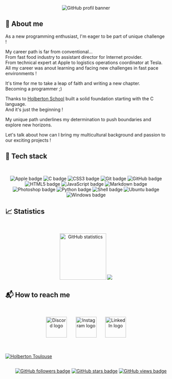 <p align="center">
    <picture>
        <source media="(prefers-color-scheme: dark)" srcset="https://raw.githubusercontent.com/fchavonet/fchavonet/main/assets/banner-darkmode.png">
        <source media="(prefers-color-scheme: light)" srcset="https://raw.githubusercontent.com/fchavonet/fchavonet/main/assets/banner-lightmode.png">
        <img src="https://raw.githubusercontent.com/fchavonet/fchavonet/main/assets/banner.png" alt="GitHub profil banner">
    </picture>
</p>

## 📝 About me

<p>
    As a new programming enthusiast, I'm eager to be part of unique challenge !
</p>
<p>
    My career path is far from conventional...
    <br>
    From fast food industry to assistant director for Internet provider.
    <br>
    From technical expert at Apple to logistics operations coordinator at Tesla.
    <br>
    All my career was anout learning and facing new challenges in fast pace environments !
</p>
<p>
    It's time for me to take a leap of faith and writing a new chapter.
    <br>
    Becoming a programmer ;)
</p>
<p>
    Thanks to <a href="https://www.holbertonschool.com/" target="_blank">Holberton School</a> built a solid foundation starting with the C language.
    <br>
    And it's just the beginning !
</p>
<p>
    My unique path underlines my determination to push boundaries and explore new horizons.
</p>
<p>
    Let's talk about how can I bring my multicultural background and passion to our exciting projects !
</p>

## 💾 Tech stack

<br>
<p align="center">
    <img src="https://img.shields.io/badge/APPLE-000000?logo=apple&logoColor=white&style=for-the-badge" alt="Apple badge">
    <img src="https://img.shields.io/badge/c-a8b9cc?logo=c&logoColor=black&style=for-the-badge" alt="C badge">
    <img src="https://img.shields.io/badge/CSS3-1572b6?logo=css3&logoColor=white&style=for-the-badge" alt="CSS3 badge">
    <img src="https://img.shields.io/badge/Git-f05032?logo=git&logoColor=white&style=for-the-badge" alt="Git badge">
    <img src="https://img.shields.io/badge/GitHub-181717?logo=github&logoColor=white&style=for-the-badge" alt="GitHub badge">
    <img src="https://img.shields.io/badge/HTML5-e34f26?logo=html5&logoColor=white&style=for-the-badge" alt="HTML5 badge">
    <img src="https://img.shields.io/badge/JAVASCRIPT-f7df1e?logo=javascript&logoColor=black&style=for-the-badge" alt="JavaScript badge">
    <img src="https://img.shields.io/badge/Markdown-000000?logo=markdown&logoColor=white&style=for-the-badge" alt="Markdown badge">
    <img src="https://img.shields.io/badge/PHOTOSHOP-31a8ff?logo=adobephotoshop&logoColor=white&style=for-the-badge" alt="Photoshop badge">
    <img src="https://img.shields.io/badge/PYTHON-3776ab?logo=python&logoColor=white&style=for-the-badge" alt="Python badge">
    <img src="https://img.shields.io/badge/SHELL-000000?logo=powershell&logoColor=white&style=for-the-badge" alt="Shell badge">
    <img src="https://img.shields.io/badge/UBUNTU-e95420?logo=ubuntu&logoColor=white&style=for-the-badge" alt="Ubuntu badge">
    <img src="https://img.shields.io/badge/WINDOWS-0078d4?logo=windows&logoColor=white&style=for-the-badge" alt="Windows badge">    
</p>

## 📈 Statistics

<br>
<p align="center">
    <a href="https://github.com/anuraghazra/github-readme-stats" target="_blank"><img height="145em" src="https://github-readme-stats.vercel.app/api?username=fchavonet&bg_color=00000000&hide_border=true&hide_title=true&hide=contribs" alt="GitHub statistics"></a>
    <a href="https://streak-stats.demolab.com/demo/" target="_blank"><img src="https://github-readme-stats.vercel.app/api/top-langs/?username=fchavonet&layout=compact&bg_color=00000000&hide_border=true&hide_title=true"></a>
</p>

## 📬 How to reach me

<br>
<p align="center">
    <a href="https://discord.gg/swu4BfB9" target="_blank"><img height="65em" src="https://www.svgrepo.com/show/331368/discord-v2.svg" alt="Discord logo"></a>
    &nbsp;&nbsp;&nbsp;&nbsp;&nbsp;
    <a href="https://www.instagram.com/pandolowitz/" target="_blank"><img height="65em" src="https://www.svgrepo.com/show/331440/instagram.svg" alt="Instagram logo"></a>
    &nbsp;&nbsp;&nbsp;&nbsp;&nbsp;
    <a href="https://www.linkedin.com/" target="_blank"><img height="65em" src="https://www.svgrepo.com/show/331463/linkedin.svg" alt="LinkedIn logo"></a>
</p>

##

<br>
<a href="https://www.holbertonschool.fr/campus/toulouse/" target="_blank" ><img src="https://blog.holbertonschool.com/wp-content/uploads/2022/01/Capture-decran-2022-01-11-172847.png" alt="Holberton Toulouse"></a>

##

<p align="right">
    <a href="https://shields.io/" target="_blank"><img src="https://img.shields.io/github/followers/fchavonet?label=Followers" alt="GitHub followers badge"></a>
    <a href="https://shields.io/" target="_blank"><img src="https://img.shields.io/github/stars/fchavonet?label=Stars" alt="GitHub stars badge"></a>
    <a href="https://github.com/antonkomarev/github-profile-views-counter/" target=_blank"><img src="https://komarev.com/ghpvc/?username=fchavonet&label=Views" alt="GitHub views badge"></a>
</p>
